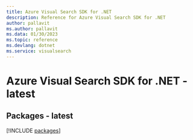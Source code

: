 ```yaml
---
title: Azure Visual Search SDK for .NET
description: Reference for Azure Visual Search SDK for .NET
author: pallavit
ms.author: pallavit
ms.data: 01/30/2023
ms.topic: reference
ms.devlang: dotnet
ms.service: visualsearch
---
```

# Azure Visual Search SDK for .NET - latest
## Packages - latest
[!INCLUDE [packages](visual-search-index.md)]